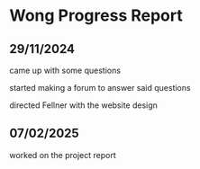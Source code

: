 # Wong Progress Report

## 29/11/2024
came up with some questions

started making a forum to answer said questions

directed Fellner with the website design

## 07/02/2025
worked on the project report
